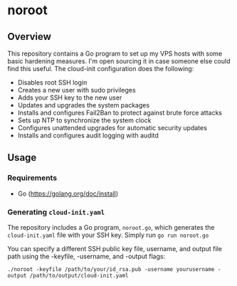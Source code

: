 # noroot

## Overview
This repository contains a Go program to set up my VPS hosts with some basic hardening measures.
I'm open sourcing it in case someone else could find this useful.
The cloud-init configuration does the following:

- Disables root SSH login
- Creates a new user with sudo privileges
- Adds your SSH key to the new user
- Updates and upgrades the system packages
- Installs and configures Fail2Ban to protect against brute force attacks
- Sets up NTP to synchronize the system clock
- Configures unattended upgrades for automatic security updates
- Installs and configures audit logging with auditd

## Usage

### Requirements

- Go (https://golang.org/doc/install)

### Generating `cloud-init.yaml`

The repository includes a Go program, `noroot.go`, which generates the `cloud-init.yaml` file with your SSH key.
Simply run `go run noroot.go`

You can specify a different SSH public key file, username, and output file path using the -keyfile, -username, and -output flags:

 `./noroot -keyfile /path/to/your/id_rsa.pub -username yourusername -output /path/to/output/cloud-init.yaml
`

